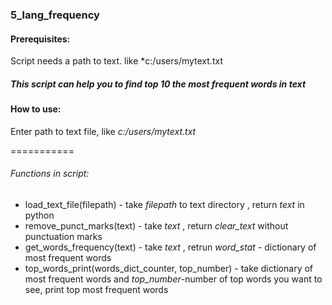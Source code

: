 ### 5_lang_frequency

#### Prerequisites:
Script needs a path to text. like *c:/users/mytext.txt

##### This script can help you to find top 10 the most frequent words in text



#### How to use:

Enter path to text file, like *c:/users/mytext.txt*

===========

###### Functions in script:

* load_text_file(filepath) - take *filepath* to text directory , return *text* in python
* remove_punct_marks(text) - take *text* , return *clear_text* without punctuation marks
* get_words_frequency(text) - take *text* , retrun *word_stat* - dictionary of most frequent words
* top_words_print(words_dict_counter, top_number) - take dictionary of most frequent words and *top_number*-number of top words you want to see, print top most frequent words

